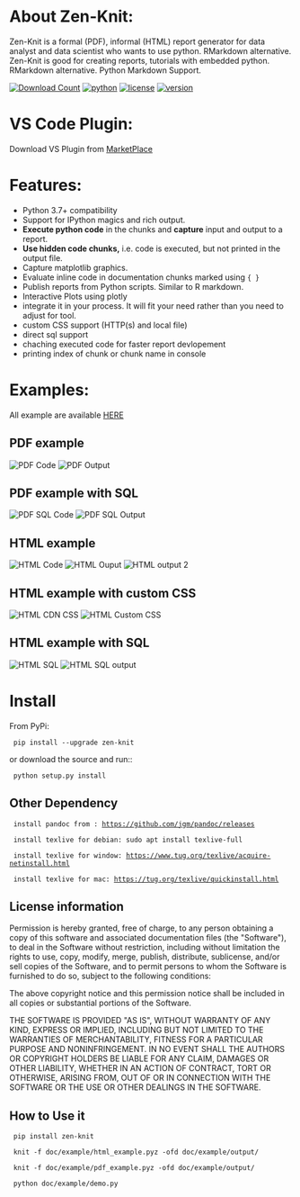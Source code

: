 # About Zen-Knit:
Zen-Knit is a formal (PDF), informal (HTML) report generator for data analyst and data scientist who wants to use python. RMarkdown alternative.
Zen-Knit is good for creating reports, tutorials with embedded python. RMarkdown alternative. Python Markdown Support.


[![Download Count](https://static.pepy.tech/personalized-badge/zen-knit?period=total&units=international_system&left_color=grey&right_color=green&left_text=Downloads)](https://pepy.tech/project/zen-knit)
[![python](https://img.shields.io/pypi/pyversions/zen-knit.svg?color=green)](https://img.shields.io/pypi/pyversions/zen-knit.svg?color=green)
[![license](https://img.shields.io/github/license/Zen-Reportz/zen_knit?color=green)](https://img.shields.io/github/license/Zen-Reportz/zen_knit?color=green)
[![version](https://img.shields.io/pypi/v/zen-knit?color=green&label=pypi%20package)](https://img.shields.io/pypi/v/zen-knit?color=green&label=pypi%20package)


# VS Code Plugin:
Download VS Plugin from [MarketPlace](https://marketplace.visualstudio.com/items?itemName=ZenReportz.vscode-zen-knit)


# Features:
* Python 3.7+ compatibility
* Support for IPython magics and rich output.
* **Execute python code** in the chunks and **capture** input and output to a report.
* **Use hidden code chunks,** i.e. code is executed, but not printed in the output file.
* Capture matplotlib graphics.
* Evaluate inline code in documentation chunks marked using ```{ }``` 
* Publish reports from Python scripts. Similar to R markdown.
* Interactive Plots using plotly
* integrate it in your process. It will fit your need rather than you need to adjust for tool.
* custom CSS support (HTTP(s) and local file)
* direct sql support 
* chaching executed code for faster report devlopement 
* printing index of chunk or chunk name in console
  
# Examples:
All example are available [HERE](https://github.com/Zen-Reportz/zen_knit/tree/main/doc/example)


## PDF example
![PDF Code](./doc/example/screenshots/pdf_code.png)
![PDF Output](./doc/example/screenshots/pdf_output.png)

## PDF example with SQL
![PDF SQL Code](./doc/example/screenshots/pdf_sql_code.png) 
![PDF SQL Output](./doc/example/screenshots/pdf_sql_output.png) 

## HTML example
![HTML Code](./doc/example/screenshots/html_code.png) 
![HTML Ouput ](./doc/example/screenshots/html_output.png)
![HTML output 2](./doc/example/screenshots/html_output_2.png)

## HTML example with custom CSS
![HTML CDN CSS](./doc/example/screenshots/html_cdn_css_code.png) 
![HTML Custom CSS](./doc/example/screenshots/html_custom_css_code.png)

## HTML example with SQL
![HTML SQL](./doc/example/screenshots/html_sql_code.png) 
![HTML SQL output](./doc/example/screenshots/html_sql_output.png) 


# Install

From PyPi:

  <code> pip install --upgrade zen-knit </code>

or download the source and run::

  <code> python setup.py install </code>


## Other Dependency

<code> install pandoc from : https://github.com/jgm/pandoc/releases </code>

<code> install texlive for debian: sudo apt install texlive-full </code>

<code> install texlive for window: https://www.tug.org/texlive/acquire-netinstall.html </code>

<code> install texlive for mac: https://tug.org/texlive/quickinstall.html </code>


## License information


Permission is hereby granted, free of charge, to any person obtaining
a copy of this software and associated documentation files (the
"Software"), to deal in the Software without restriction, including
without limitation the rights to use, copy, modify, merge, publish,
distribute, sublicense, and/or sell copies of the Software, and to
permit persons to whom the Software is furnished to do so, subject to
the following conditions:

The above copyright notice and this permission notice shall be
included in all copies or substantial portions of the Software.

THE SOFTWARE IS PROVIDED "AS IS", WITHOUT WARRANTY OF ANY KIND,
EXPRESS OR IMPLIED, INCLUDING BUT NOT LIMITED TO THE WARRANTIES OF
MERCHANTABILITY, FITNESS FOR A PARTICULAR PURPOSE AND
NONINFRINGEMENT. IN NO EVENT SHALL THE AUTHORS OR COPYRIGHT HOLDERS BE
LIABLE FOR ANY CLAIM, DAMAGES OR OTHER LIABILITY, WHETHER IN AN ACTION
OF CONTRACT, TORT OR OTHERWISE, ARISING FROM, OUT OF OR IN CONNECTION
WITH THE SOFTWARE OR THE USE OR OTHER DEALINGS IN THE SOFTWARE.


## How to Use it

  <code> pip install zen-knit  </code>

  <code> knit -f doc/example/html_example.pyz  -ofd doc/example/output/  </code>
  
  <code> knit -f doc/example/pdf_example.pyz  -ofd doc/example/output/  </code>

  <code>  python doc/example/demo.py  </code>
  
 
